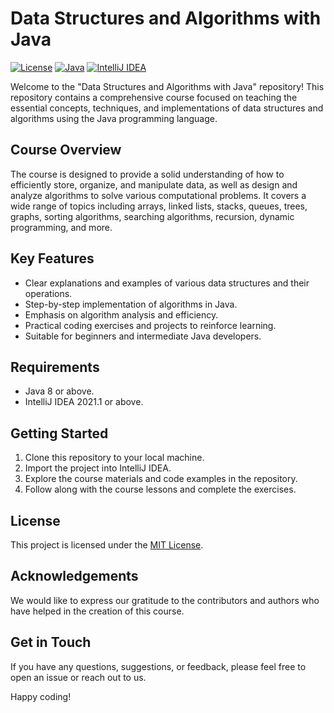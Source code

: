 # Data Structures and Algorithms with Java

[![License](https://img.shields.io/badge/license-MIT-blue.svg)](https://github.com/your-username/your-repo/blob/main/LICENSE)
[![Java](https://img.shields.io/badge/java-%3E%3D8-orange.svg)](https://java.oracle.com)
[![IntelliJ IDEA](https://img.shields.io/badge/IntelliJ%20IDEA-%3E%3D2021.1-blue.svg)](https://www.jetbrains.com/idea/)

Welcome to the "Data Structures and Algorithms with Java" repository! This repository contains a comprehensive course focused on teaching the essential concepts, techniques, and implementations of data structures and algorithms using the Java programming language.

## Course Overview
The course is designed to provide a solid understanding of how to efficiently store, organize, and manipulate data, as well as design and analyze algorithms to solve various computational problems. It covers a wide range of topics including arrays, linked lists, stacks, queues, trees, graphs, sorting algorithms, searching algorithms, recursion, dynamic programming, and more.

## Key Features
- Clear explanations and examples of various data structures and their operations.
- Step-by-step implementation of algorithms in Java.
- Emphasis on algorithm analysis and efficiency.
- Practical coding exercises and projects to reinforce learning.
- Suitable for beginners and intermediate Java developers.

## Requirements
- Java 8 or above.
- IntelliJ IDEA 2021.1 or above.

## Getting Started
1. Clone this repository to your local machine.
2. Import the project into IntelliJ IDEA.
3. Explore the course materials and code examples in the repository.
4. Follow along with the course lessons and complete the exercises.

## License
This project is licensed under the [MIT License](https://github.com/your-username/your-repo/blob/main/LICENSE).

## Acknowledgements
We would like to express our gratitude to the contributors and authors who have helped in the creation of this course.

## Get in Touch
If you have any questions, suggestions, or feedback, please feel free to open an issue or reach out to us.

Happy coding!

